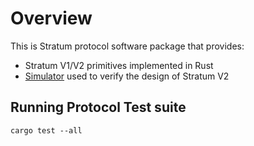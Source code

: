 # Overview

This is Stratum protocol software package that provides:

- Stratum V1/V2 primitives implemented in Rust
- [Simulator](sim/README.md) used to verify the design of Stratum V2

## Running Protocol Test suite

`cargo test --all`
